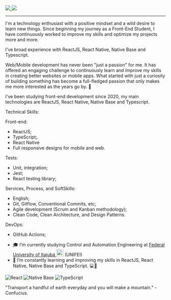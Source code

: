 <a href="https://www.linkedin.com/in/tales-raponi-361a61143/" target="_blank">                     
<img src="https://img.shields.io/badge/LinkedIn-0077B5?style=for-the-badge&logo=linkedin&logoColor=white" />
</a>                           
                     
                       
<a href="mailto:raponi13@gmail.com" target="_blank">       
<img src="https://img.shields.io/badge/Gmail-D14836?style=for-the-badge&logo=gmail&logoColor=white" />
</a>
                   
                                                    
_______________                 

I'm a technology enthusiast with a positive mindset and a wild desire to learn new things. Since beginning my journey as a Front-End Student, I have continuously worked to improve my skills and optimize my projects more and more.
           
I've broad experience with ReactJS, React Native, Native Base and Typescript.

Web/Mobile development has never been "just a passion" for me. It has offered an engaging challenge to continuously learn and improve my skills in creating better websites or mobile apps. What started with just a curiosity of building something has become a full-fledged passion that only makes me more interested as the years go by. :rocket:
 
I've been studying front-end development since 2020, my main technologies are ReactJS, React Native, Native Base and Typescript.
   
Technical Skills:

Front-end:
* ReactJS; 
* TypeScript;.     
* React Native
* Full responsive designs for mobile and web.
      
Tests: 
* Unit, integration;
* Jest;
* React testing library;
     
Services, Process, and SoftSkills:
* English;
* Git, Gitflow, Conventional Commits, etc;
* Agile development (Scrum and Kanban methodology);
* Clean Code, Clean Architecture, and Design Patterns.

DevOps:
* GitHub Actions;
 
- 🎓 I’m currently studying Control and Automation Engineering at [Federal University of Itajubá <img alt="Brazil Flag" title="Brazil" src="https://cdn.staticaly.com/gh/hjnilsson/country-flags/master/svg/br.svg" width="22">](https://en.unifei.edu.br/) (UNIFEI)
- 🌱 I’m constantly learning and improving my skills in ReactJS, React Native, Native Base and TypeScript.  💻📱
      
![React](https://img.shields.io/badge/react-%2320232a.svg?style=for-the-badge&logo=react&logoColor=%2361DAFB) ![Native Base](https://img.shields.io/badge/native_base-%2320232a.svg?style=for-the-badge&logo=nativebase&logoColor=%2361DAFB) ![TypeScript](https://img.shields.io/badge/typescript-%23007ACC.svg?style=for-the-badge&logo=typescript&logoColor=white)

"Transport a handful of earth everyday and you will make a mountain."
  -Confucius.
